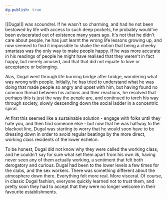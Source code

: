 ```yaml
---
dg-publish: true
---
```

[[Dugal]] was scoundrel. If he wasn\'t so charming, and had he not been
bestowed by life with access to such deep pockets, he probably would\'ve
been eviscerated out of existence many years ago. It\'s not that he
didn\'t care about people, he has just learnt the wrong life lessons
growing up, and now seemed to find it impossible to shake the notion
that being a cheeky smartass was the only way to make people happy. If
he was more accurate in his readings of people he might have realised
that they weren\'t in fact happy, but merely amused, and that that did
not equate to love or acceptance or belonging.

Alas, Dugal went through life burning bridge after bridge, wondering
what was wrong with people. Initially, he has tried to understand what
he was doing that made people so angry and upset with him, but having
found no common thread between his actions and their reactions, he
resolved that perhaps this is just the way the people are, and continued
to torch his way through society, slowly descending down the social
ladder in a concentric spiral.

At first this seemed like a sustainable solution - engage with folks
until they hate you, and then find someone else - but now that he was
halfway to the blackout line, Dugal was starting to worry that he would
soon have to be dressing down in order to avoid regular beatings by the
more direct, working class residents of the lower echelon.

To be honest, Dugal did not know why they were called the working class,
and he couldn\'t say for sure what set them apart from his own ilk,
having never seen any of them actually working, a sentiment that felt
both derogatory and curious. Dugal had been to the lower levels a few
times for the clubs, and the sex workers. There was something different
about the atmosphere down there. Everything felt more real. More
visceral. Of course, in classic Dugal fashion, everyone quickly learned
not to trust them, and pretty soon they had to accept that they were no
longer welcome in their favourite establishments.
